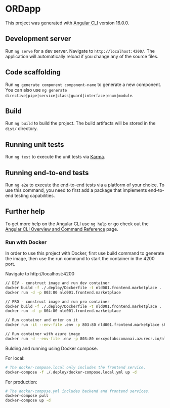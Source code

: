 # ORDapp

This project was generated with [Angular CLI](https://github.com/angular/angular-cli) version 16.0.0.

## Development server

Run `ng serve` for a dev server. Navigate to `http://localhost:4200/`. The application will automatically reload if you change any of the source files.

## Code scaffolding

Run `ng generate component component-name` to generate a new component. You can also use `ng generate directive|pipe|service|class|guard|interface|enum|module`.

## Build

Run `ng build` to build the project. The build artifacts will be stored in the `dist/` directory.

## Running unit tests

Run `ng test` to execute the unit tests via [Karma](https://karma-runner.github.io).

## Running end-to-end tests

Run `ng e2e` to execute the end-to-end tests via a platform of your choice. To use this command, you need to first add a package that implements end-to-end testing capabilities.

## Further help

To get more help on the Angular CLI use `ng help` or go check out the [Angular CLI Overview and Command Reference](https://angular.io/cli) page.


### Run with Docker

In order to use this project with Docker, first use build command to generate the image, then use the run command to start the container in the 4200 port.</br>

Navigate to http://localhost:4200

```bash
// DEV - construct image and run dev container
docker build -f ./.deploy/Dockerfile -t nld001.frontend.marketplace .
docker run -d -p 803:80 nld001.frontend.marketplace

// PRO - construct image and run pro container
docker build -f ./.deploy/Dockerfile -t nld001.frontend.marketplace .
docker run -d -p 804:80 nld001.frontend.marketplace

// Run container and enter on it
docker run -it --env-file .env -p 803:80 nld001.frontend.marketplace sh

// Run container with azure image
docker run -d --env-file .env -p 803:80 nexxyolabscomanai.azurecr.io/nld001.frontend.marketplace
```

Bulding and running using Docker compose.

For local:
```bash
# The docker-compose.local only includes the frontend service.
docker-compose -f ./.deploy/docker-compose.local.yml up -d
```
For production:
```bash
# The docker-compose.yml includes backend and frontend services.
docker-compose pull 
docker-compose up -d
```
